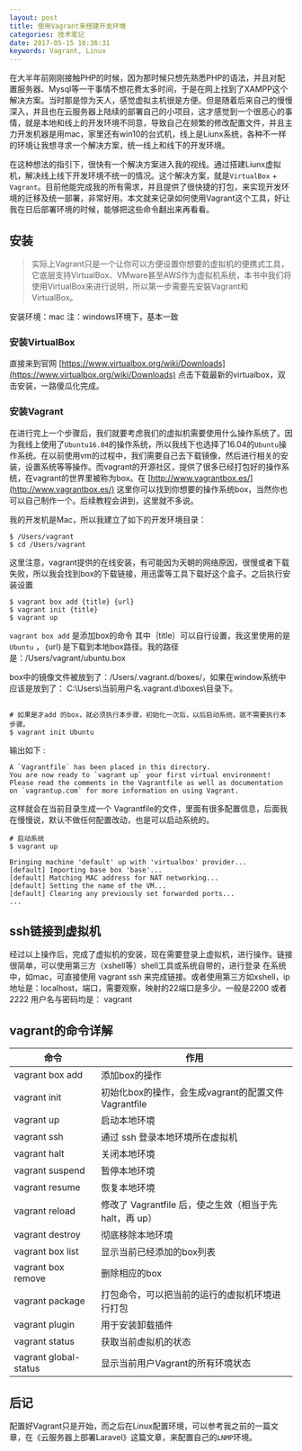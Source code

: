 ```yaml
---
layout: post
title: 使用Vagrant来搭建开发环境
categories: 技术笔记
date: 2017-05-15 16:36:31
keywords: Vagrant, Linux
---
```


在大半年前刚刚接触PHP的时候，因为那时候只想先熟悉PHP的语法，并且对配置服务器、Mysql等一干事情不想花费太多时间，于是在网上找到了XAMPP这个解决方案。当时那是惊为天人，感觉虚拟主机很是方便。但是随着后来自己的慢慢深入，并且也在云服务器上陆续的部署自己的小项目，这才感觉到一个很恶心的事情，就是本地和线上的开发环境不同意，导致自己在频繁的修改配置文件，并且主力开发机器是用mac，家里还有win10的台式机，线上是Liunx系统，各种不一样的环境让我想寻求一个解决方案，统一线上和线下的开发环境。

在这种想法的指引下，很快有一个解决方案进入我的视线。通过搭建Liunx虚拟机，解决线上线下开发环境不统一的情况。这个解决方案，就是`VirtualBox` + `Vagrant`。目前他能完成我的所有需求，并且提供了很快捷的打包，来实现开发环境的迁移及统一部署，非常好用。本文就来记录如何使用Vagrant这个工具，好让我在日后部署环境的时候，能够把这些命令翻出来再看看。

<!--more-->

## 安装

> 实际上Vagrant只是一个让你可以方便设置你想要的虚拟机的便携式工具，它底层支持VirtualBox、VMware甚至AWS作为虚拟机系统，本书中我们将使用VirtualBox来进行说明，所以第一步需要先安裝Vagrant和VirtualBox。

安装环境：mac 
注：windows环境下，基本一致

### 安装VirtualBox

直接来到官网 [https://www.virtualbox.org/wiki/Downloads](https://www.virtualbox.org/wiki/Downloads) 点击下载最新的virtualbox，双击安装，一路傻瓜化完成。

### 安装Vagrant

在进行完上一个步骤后，我们就要考虑我们的虚拟机需要使用什么操作系统了。因为我线上使用了`Ubuntu16.04`的操作系统，所以我线下也选择了16.04的`Ubuntu`操作系统。在以前使用vm的过程中，我们需要自己去下载镜像，然后进行相关的安装，设置系统等等操作。而vagrant的开源社区，提供了很多已经打包好的操作系统，在vagrant的世界里被称为box。在 [http://www.vagrantbox.es/](http://www.vagrantbox.es/) 这里你可以找到你想要的操作系统box，当然你也可以自己制作一个。后续教程会讲到，这里就不多说。

我的开发机是Mac，所以我建立了如下的开发环境目录：

```
$ /Users/vagrant
$ cd /Users/vagrant
```

这里注意，vagrant提供的在线安装，有可能因为天朝的网络原因，很慢或者下载失败，所以我会找到box的下载链接，用迅雷等工具下载好这个盒子。之后执行安装设置

```
$ vagrant box add {title} {url}
$ vagrant init {title}
$ vagrant up
```

`vagrant box add` 是添加box的命令 
其中｛title｝可以自行设置，我这里使用的是 `Ubuntu` ，｛url｝是下载到本地box路径。我的路径是：/Users/vagrant/ubuntu.box

box中的镜像文件被放到了：/Users/.vagrant.d/boxes/，如果在window系统中应该是放到了： C:\Users\当前用户名.vagrant.d\boxes\目录下。

```

# 如果是才add 的box，就必须执行本步骤，初始化一次后，以后启动系统，就不需要执行本步骤。
$ vagrant init Ubuntu
```

输出如下 : 

```
A `Vagrantfile` has been placed in this directory.
You are now ready to `vagrant up` your first virtual environment!
Please read the comments in the Vagrantfile as well as documentation on `vagrantup.com` for more information on using Vagrant.
```

这样就会在当前目录生成一个 Vagrantfile的文件，里面有很多配置信息，后面我在慢慢说，默认不做任何配置改动，也是可以启动系统的。

```
# 启动系统
$ vagrant up
```

```
Bringing machine 'default' up with 'virtualbox' provider...
[default] Importing base box 'base'...
[default] Matching MAC address for NAT networking...
[default] Setting the name of the VM...
[default] Clearing any previously set forwarded ports...
...
```

## ssh链接到虚拟机

经过以上操作后，完成了虚拟机的安装，现在需要登录上虚拟机，进行操作。链接很简单，可以使用第三方（xshell等）shell工具或系统自带的，进行登录 
在系统中，如mac，可直接使用 vagrant ssh 来完成链接。或者使用第三方如xshell，ip地址是：localhost，端口，需要观察，映射的22端口是多少。一般是2200 或者2222 
用户名与密码均是： vagrant

## vagrant的命令详解

命令 | 作用
----|----
vagrant box add	| 添加box的操作
vagrant init	| 初始化box的操作，会生成vagrant的配置文件Vagrantfile
vagrant up | 启动本地环境
vagrant ssh	| 通过 ssh 登录本地环境所在虚拟机
vagrant halt	| 关闭本地环境
vagrant suspend	| 暂停本地环境
vagrant resume	| 恢复本地环境
vagrant reload	| 修改了 Vagrantfile 后，使之生效（相当于先 halt，再 up）
vagrant destroy	 | 彻底移除本地环境
vagrant box list | 显示当前已经添加的box列表
vagrant box remove	| 删除相应的box
vagrant package	| 打包命令，可以把当前的运行的虚拟机环境进行打包
vagrant plugin	| 用于安装卸载插件
vagrant status	| 获取当前虚拟机的状态
vagrant global-status	| 显示当前用户Vagrant的所有环境状态


## 后记

配置好Vagrant只是开始，而之后在Linux配置环境，可以参考我之前的一篇文章，在《云服务器上部署Laravel》这篇文章，来配置自己的`LNMP`环境。
